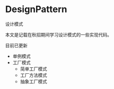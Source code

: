 # DesignPattern
设计模式

本文是记载在秋招期间学习设计模式的一些实现代码。

目前已更新

- 单例模式
- 工厂模式
  - 简单工厂模式
  - 工厂方法模式
  - 抽象工厂模式
